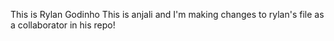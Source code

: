 This is Rylan Godinho
This is anjali and I'm making changes to rylan's file as a collaborator in his repo!
